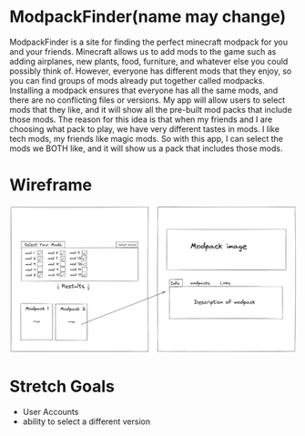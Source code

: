 # ModpackFinder(name may change)

ModpackFinder is a site for finding the perfect minecraft modpack for you and your friends. Minecraft allows us to add mods to the game
such as adding airplanes, new plants, food, furniture, and whatever else you could possibly think of. However, everyone has different mods
that they enjoy, so you can find groups of mods already put together called modpacks. Installing a modpack ensures that everyone has all the
same mods, and there are no conflicting files or versions. 
    My app will allow users to select mods that they like, and it will show all the pre-built mod packs that include those mods. The reason
for this idea is that when my friends and I are choosing what pack to play, we have very different tastes in mods. I like tech mods, my friends like magic mods. So with this app, I can select the mods we BOTH like, and it will show us a pack that includes those mods.

# Wireframe

![image](c1.png)

# Stretch Goals

 - User Accounts
 - ability to select a different version